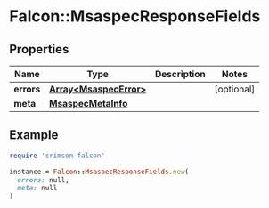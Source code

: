 # Falcon::MsaspecResponseFields

## Properties

| Name | Type | Description | Notes |
| ---- | ---- | ----------- | ----- |
| **errors** | [**Array&lt;MsaspecError&gt;**](MsaspecError.md) |  | [optional] |
| **meta** | [**MsaspecMetaInfo**](MsaspecMetaInfo.md) |  |  |

## Example

```ruby
require 'crimson-falcon'

instance = Falcon::MsaspecResponseFields.new(
  errors: null,
  meta: null
)
```

